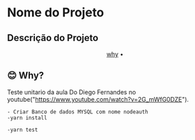 # Nome do Projeto 

## Descrição do Projeto

<p align="center">
  <a href="#blush-why">why</a> •
</p>

## :blush: **Why?**

Teste unitario da aula Do Diego Fernandes no youtube("https://www.youtube.com/watch?v=2G_mWfG0DZE").

    - Criar Banco de dados MYSQL com nome nodeauth
    -yarn install

    -yarn test